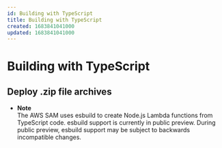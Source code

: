 ```yaml
---
id: Building with TypeScript
title: Building with TypeScript
created: 1683841041000
updated: 1683841041000
---
```

# Building with TypeScript
## Deploy .zip file archives

- **Note**  
The AWS SAM uses esbuild to create Node\.js Lambda functions from TypeScript code\. esbuild support is currently in public preview\. During public preview, esbuild support may be subject to backwards incompatible changes\.

